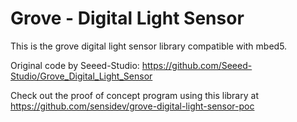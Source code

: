 Grove - Digital Light Sensor
============================

This is the grove digital light sensor library compatible with mbed5.

Original code by Seeed-Studio:
https://github.com/Seeed-Studio/Grove_Digital_Light_Sensor

Check out the proof of concept program using this library at
https://github.com/sensidev/grove-digital-light-sensor-poc
